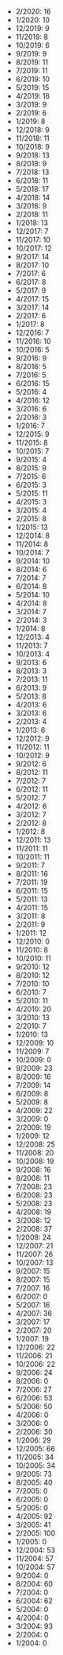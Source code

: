 *  2/2020: 16
*  1/2020: 10
*  12/2019: 9
*  11/2019: 8
*  10/2019: 6
*  9/2019: 9
*  8/2019: 11
*  7/2019: 11
*  6/2019: 10
*  5/2019: 15
*  4/2019: 18
*  3/2019: 9
*  2/2019: 6
*  1/2019: 8
*  12/2018: 9
*  11/2018: 11
*  10/2018: 9
*  9/2018: 13
*  8/2018: 9
*  7/2018: 13
*  6/2018: 11
*  5/2018: 17
*  4/2018: 14
*  3/2018: 9
*  2/2018: 11
*  1/2018: 13
*  12/2017: 7
*  11/2017: 10
*  10/2017: 12
*  9/2017: 14
*  8/2017: 10
*  7/2017: 6
*  6/2017: 8
*  5/2017: 9
*  4/2017: 15
*  3/2017: 14
*  2/2017: 6
*  1/2017: 8
*  12/2016: 7
*  11/2016: 10
*  10/2016: 5
*  9/2016: 9
*  8/2016: 5
*  7/2016: 5
*  6/2016: 15
*  5/2016: 4
*  4/2016: 12
*  3/2016: 6
*  2/2016: 3
*  1/2016: 7
*  12/2015: 9
*  11/2015: 8
*  10/2015: 7
*  9/2015: 4
*  8/2015: 9
*  7/2015: 6
*  6/2015: 3
*  5/2015: 11
*  4/2015: 3
*  3/2015: 4
*  2/2015: 8
*  1/2015: 13
*  12/2014: 8
*  11/2014: 8
*  10/2014: 7
*  9/2014: 10
*  8/2014: 6
*  7/2014: 7
*  6/2014: 8
*  5/2014: 10
*  4/2014: 8
*  3/2014: 7
*  2/2014: 3
*  1/2014: 8
*  12/2013: 4
*  11/2013: 7
*  10/2013: 4
*  9/2013: 6
*  8/2013: 3
*  7/2013: 11
*  6/2013: 9
*  5/2013: 8
*  4/2013: 6
*  3/2013: 6
*  2/2013: 4
*  1/2013: 6
*  12/2012: 9
*  11/2012: 11
*  10/2012: 9
*  9/2012: 6
*  8/2012: 11
*  7/2012: 7
*  6/2012: 11
*  5/2012: 7
*  4/2012: 6
*  3/2012: 7
*  2/2012: 8
*  1/2012: 8
*  12/2011: 13
*  11/2011: 11
*  10/2011: 11
*  9/2011: 7
*  8/2011: 16
*  7/2011: 19
*  6/2011: 15
*  5/2011: 13
*  4/2011: 15
*  3/2011: 8
*  2/2011: 9
*  1/2011: 12
*  12/2010: 0
*  11/2010: 8
*  10/2010: 11
*  9/2010: 12
*  8/2010: 12
*  7/2010: 10
*  6/2010: 7
*  5/2010: 11
*  4/2010: 20
*  3/2010: 13
*  2/2010: 7
*  1/2010: 13
*  12/2009: 10
*  11/2009: 7
*  10/2009: 0
*  9/2009: 23
*  8/2009: 16
*  7/2009: 14
*  6/2009: 8
*  5/2009: 8
*  4/2009: 22
*  3/2009: 0
*  2/2009: 19
*  1/2009: 12
*  12/2008: 25
*  11/2008: 20
*  10/2008: 19
*  9/2008: 16
*  8/2008: 11
*  7/2008: 23
*  6/2008: 23
*  5/2008: 23
*  4/2008: 19
*  3/2008: 12
*  2/2008: 37
*  1/2008: 24
*  12/2007: 21
*  11/2007: 26
*  10/2007: 13
*  9/2007: 15
*  8/2007: 15
*  7/2007: 16
*  6/2007: 0
*  5/2007: 16
*  4/2007: 36
*  3/2007: 17
*  2/2007: 20
*  1/2007: 19
*  12/2006: 22
*  11/2006: 21
*  10/2006: 22
*  9/2006: 24
*  8/2006: 0
*  7/2006: 27
*  6/2006: 53
*  5/2006: 50
*  4/2006: 0
*  3/2006: 0
*  2/2006: 30
*  1/2006: 29
*  12/2005: 66
*  11/2005: 34
*  10/2005: 34
*  9/2005: 73
*  8/2005: 40
*  7/2005: 0
*  6/2005: 0
*  5/2005: 0
*  4/2005: 92
*  3/2005: 41
*  2/2005: 100
*  1/2005: 0
*  12/2004: 53
*  11/2004: 57
*  10/2004: 57
*  9/2004: 0
*  8/2004: 60
*  7/2004: 0
*  6/2004: 62
*  5/2004: 0
*  4/2004: 0
*  3/2004: 93
*  2/2004: 0
*  1/2004: 0